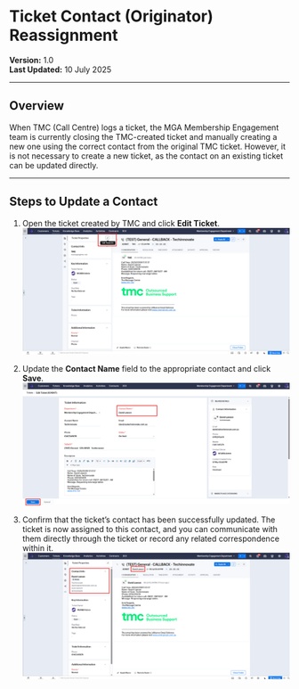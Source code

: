 # Ticket Contact (Originator) Reassignment

**Version:** 1.0  
**Last Updated:** 10 July 2025

---

## Overview

When TMC (Call Centre) logs a ticket, the MGA Membership Engagement team is currently closing the TMC-created ticket and manually creating a new one using the correct contact from the original TMC ticket. However, it is not necessary to create a new ticket, as the contact on an existing ticket can be updated directly.

---

## Steps to Update a Contact

1. Open the ticket created by TMC and click **Edit Ticket**.
   ![Ticket-Contact-Reassignment](../assets/images/ticket-contact-reassignment/tcr-1.png)

2. Update the **Contact Name** field to the appropriate contact and click **Save**.
   ![Ticket-Contact-Reassignment](../assets/images/ticket-contact-reassignment/tcr-2.png)

3. Confirm that the ticket’s contact has been successfully updated. The ticket is now assigned to this contact, and you can communicate with them directly through the ticket or record any related correspondence within it.
   ![Ticket-Contact-Reassignment](../assets/images/ticket-contact-reassignment/tcr-3.png)

